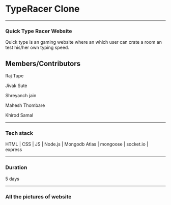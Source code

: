 # TypeRacer Clone 
<a href="http://localhost:8080/api-docs/"></a>
<hr>
    <h3>Quick Type Racer Website</h3>
    <p>Quick type is an gaming website where an which user can crate a room an test his/her own typing speed.</p>
    <h2>Members/Contributors</h2>
    <p>Raj Tupe</p>
    <p>Jivak Sute</p>
    <p>Shreyanch jain</p>
    <p>Mahesh Thombare</p>
    <p>Khirod Samal</p>
     <hr>
    <h3>Tech stack</h3>
    <p>HTML | CSS | JS | Node.js | Mongodb Atlas | mongoose | socket.io | express</p>
    <hr>
    <h3>Duration</h3>
    <p>5 days</p>
    <hr>
    <h3>All the pictures of website</h3>
    <img src="https://user-images.githubusercontent.com/114012248/237075921-f4b7a120-2094-4d2f-8f67-12a1a0dde2e3.png" alt="">
    <img src="https://user-images.githubusercontent.com/114012248/237075935-8af34988-ad39-4322-a5af-c8a00cf31934.png" alt="">
    <img src="https://user-images.githubusercontent.com/114012248/237075950-a2b13a05-50d4-4f98-9f2f-6f842b45e11c.png" alt="">
    <img src="https://user-images.githubusercontent.com/114012248/237075957-2a2d63db-7928-4b9a-b2a8-713a25c38020.png" alt="">
    <img src="https://user-images.githubusercontent.com/114012248/237075969-899160b4-2825-4465-9a61-35d4b7ab6825.png" alt="">















